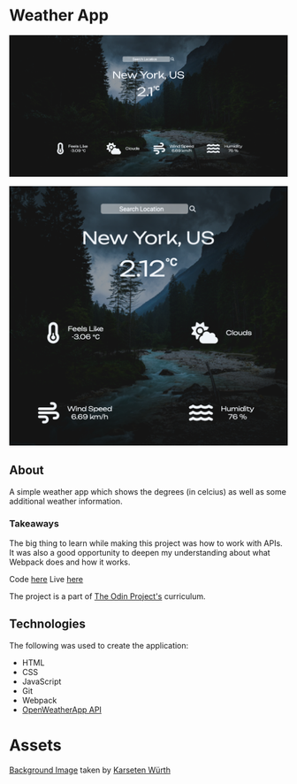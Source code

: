 # Weather App


![Image of webpage landscap](./src/assets/screenshot-landscape.png)

![Image of webpage portrait](./src/assets/screenshot-portrait.png)

## About
A simple weather app which shows the degrees (in celcius) as well as some additional weather information.

### Takeaways
The big thing to learn while making this project was how to work with APIs. It was also a good opportunity to deepen my understanding about what Webpack does and how it works. 

Code [here](github.com/nudd3/weather-app)
Live [here](asdkads)

The project is a part of [The Odin Project's](www.theodinproject.com) curriculum. 


## Technologies

The following was used to create the application:

* HTML
* CSS
* JavaScript
* Git
* Webpack
* [OpenWeatherApp API](OpenWeatherApp.com)

# Assets
[Background Image](https://unsplash.com/photos/7BjhtdogU3A) taken by [Karseten Würth](https://unsplash.com/@karsten_wuerth)